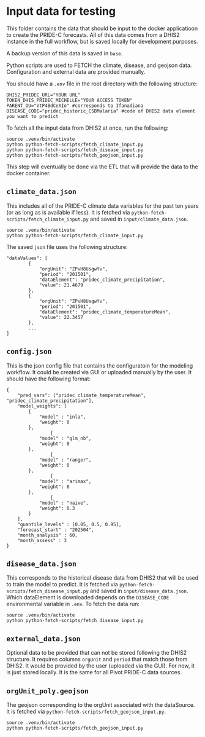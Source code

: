# Input data for testing

This folder contains the data that should be input to the docker applicatioon to create the PRIDE-C forecasts. All of this data comes from a DHIS2 instance in the full workflow, but is saved locally for development purposes.

A backup version of this data is saved in `base`.

Python scripts are used to FETCH the climate, disease, and geojson data. Configuration and external data are provided manually.

You should have a `.env` file in the root directory with the following structure:

```
DHIS2_PRIDEC_URL="YOUR URL"
TOKEN_DHIS_PRIDEC_MICHELLE="YOUR ACCESS TOKEN"
PARENT_OU="VtP4BdCeXIo" #corresponds to Ifanadiana
DISEASE_CODE="pridec_historic_CSBMalaria" #code of DHIS2 data element you want to predict
```

To fetch all the input data from DHIS2 at once, run the following:

```
source .venv/bin/activate
python python-fetch-scripts/fetch_climate_input.py 
python python-fetch-scripts/fetch_disease_input.py 
python python-fetch-scripts/fetch_geojson_input.py 
```

This step will eventually be done via the ETL that will provide the data to the docker container.

## `climate_data.json`

This includes all of the PRIDE-C climate data variables for the past ten years (or as long as is available if less). It is fetched via `python-fetch-scripts/fetch_climate_input.py` and saved in `input/climate_data.json`.

```
source .venv/bin/activate
python python-fetch-scripts/fetch_climate_input.py 
```

The saved `json` file uses the following structure:

```
"dataValues": [
        {
            "orgUnit": "ZPvH8UsgwYv",
            "period": "201501",
            "dataElement": "pridec_climate_precipitation",
            "value": 21.4679
        },
        {
            "orgUnit": "ZPvH8UsgwYv",
            "period": "201501",
            "dataElement": "pridec_climate_temperatureMean",
            "value": 22.3457
        },
        ...
]

```

## `config.json`

This is the json config file that contains the configuratoin for the modeling workflow. It could be created via GUI or uploaded manually by the user. It should have the following format:

```
{
    "pred_vars": ["pridec_climate_temperatureMean", "pridec_climate_precipitation"],
    "model_weights": [
        {
            "model" : "inla",
            "weight": 0
        },
                {
            "model" : "glm_nb",
            "weight": 0
        },
                {
            "model" : "ranger",
            "weight": 0
        },
                {
            "model" : "arimax",
            "weight": 0
        },
                {
            "model" : "naive",
            "weight": 0.3
        }
    ],
    "quantile_levels" : [0.05, 0.5, 0.95],
    "forecast_start" : "202504",
    "month_analysis" : 60,
    "month_assess" : 3
}
```

## `disease_data.json`

This corresponds to the historical disease data from DHIS2 that will be used to train the model to predict. It is fetched via `python-fetch-scripts/fetch_disease_input.py` and saved in `input/disease_data.json`. Which dataElement is downloaded depends on the `DISEASE_CODE` environmental variable in `.env`. To fetch the data run:

```
source .venv/bin/activate
python python-fetch-scripts/fetch_disease_input.py 
```

## `external_data.json`

Optional data to be provided that can not be stored following the DHIS2 structure. It requires columns `orgUnit` and `period` that match those from DHIS2. It would be provided by the user (uploaded via the GUI). For now, it is just stored locally. It is the same for all Pivot PRIDE-C data sources.


## `orgUnit_poly.geojson`

The geojson corresponding to the orgUnit associated with the dataSource. It is fetched via `python-fetch-scripts/fetch_geojson_input.py`.

```
source .venv/bin/activate
python python-fetch-scripts/fetch_geojson_input.py 
```